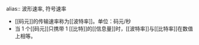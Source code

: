 alias:: 波形速率, 符号速率

- [[码元]]的传输速率称为[[波特率]]。单位：码元/秒
- 当 1 个[[码元]]只携带 1 [[比特]]的[[信息量]]时，[[波特率]]与[[比特率]]在数值上相等。